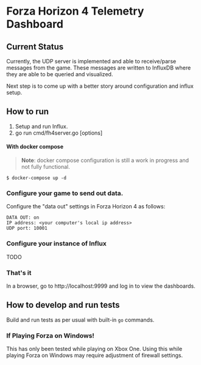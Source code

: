 # Forza Horizon 4 Telemetry Dashboard

## Current Status

Currently, the UDP server is implemented and able to receive/parse messages from the game. These messages are written to InfluxDB where they are able to be queried and visualized.

Next step is to come up with a better story around configuration and influx setup.

## How to run

1. Setup and run Influx.
2. go run cmd/fh4server.go [options]

#### With docker compose

> **Note**: docker compose configuration is still a work in progress and not fully functional.

```
$ docker-compose up -d
```

### Configure your game to send out data.

Configure the "data out" settings in Forza Horizon 4 as follows:

```
DATA OUT: on
IP address: <your computer's local ip address>
UDP port: 10001
```

### Configure your instance of Influx

TODO

### That's it

In a browser, go to http://localhost:9999 and log in to view the dashboards.

## How to develop and run tests

Build and run tests as per usual with built-in `go` commands.

### If Playing Forza on Windows!

This has only been tested while playing on Xbox One. Using this while playing Forza on Windows may require adjustment of firewall settings.
